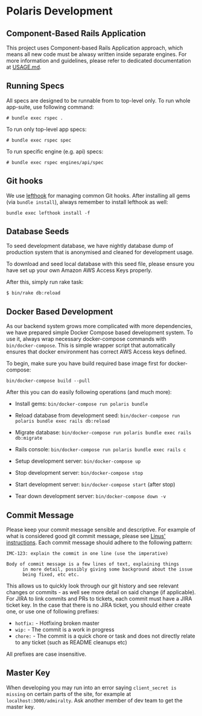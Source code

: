 # Polaris Development

## Component-Based Rails Application

This project uses Component-based Rails Application approach, which means all new code
must be alwasy written inside separate engines. For more information and guidelines,
please refer to dedicated documentation at [USAGE.md][0].

## Running Specs

All specs are designed to be runnable from to top-level only. To run whole app-suite,
use following command:

    # bundle exec rspec .

To run only top-level app specs:

    # bundle exec rspec spec

To run specific engine (e.g. api) specs:

    # bundle exec rspec engines/api/spec

## Git hooks

We use [lefthook][1] for managing common Git
hooks. After installing all gems (via `bundle install`), always remember to
install lefthook as well:

    bundle exec lefthook install -f

## Database Seeds

To seed development database, we have nightly database dump of production system
that is anonymised and cleaned for development usage.

To download and seed local database with this seed file, please ensure you have
set up your own Amazon AWS Access Keys properly.

After this, simply run rake task:

    $ bin/rake db:reload

## Docker Based Development

As our backend system grows more complicated with more dependencies,
we have prepared simple Docker Compose based development system.
To use it, always wrap necessary docker-compose commands with `bin/docker-compose`. This
is simple wrapper script that automatically ensures that docker environment has correct
AWS Access keys defined.

To begin, make sure you have build required base image first for docker-compose:

    bin/docker-compose build --pull

After this you can do easily following operations (and much more):
* Install gems: `bin/docker-compose run polaris bundle`
* Reload database from development seed: `bin/docker-compose run polaris bundle exec rails db:reload`
* Migrate database: `bin/docker-compose run polaris bundle exec rails db:migrate`
* Rails console: `bin/docker-compose run polaris bundle exec rails c`

* Setup development server: `bin/docker-compose up`

* Stop development server: `bin/docker-compose stop`
* Start development server: `bin/docker-compose start` (after stop)

* Tear down development server: `bin/docker-compose down -v`

## Commit Message

Please keep your commit message sensible and descriptive. For example of what is
considered good git commit message, please see
[Linus' instructions][2].
Each commit message should adhere to the following pattern:

    IMC-123: explain the commit in one line (use the imperative)

    Body of commit message is a few lines of text, explaining things
          in more detail, possibly giving some background about the issue
          being fixed, etc etc.

This allows us to quickly look through our git history and see relevant changes
or commits - as well see more detail on said change (if applicable). For JIRA to
link commits and PRs to tickets, each commit must have a JIRA ticket key. In the
case that there is no JIRA ticket, you should either create one, or use one of
following prefixes:

  * `hotfix:` - Hotfixing broken master
  * `wip:` - The commit is a work in progress
  * `chore:` - The commit is a quick chore or task and does not directly relate
    to any ticket (such as README cleanups etc)

All prefixes are case insensitive.

## Master Key

When developing you may run into an error saying `client_secret is missing` on
certain parts of the site, for example at `localhost:3000/admiralty`.
Ask another member of dev team to get the master key.

[0]: doc/engines/USAGE.md
[1]: https://github.com/Arkweid/lefthook
[2]: https://github.com/torvalds/subsurface-for-dirk/blob/master/README#L92
